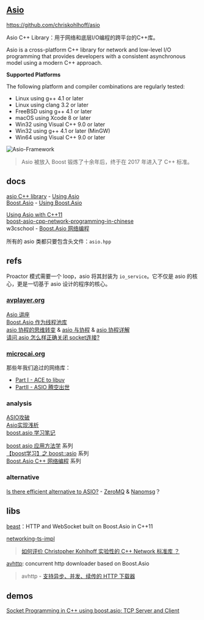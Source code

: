 ## [Asio](http://think-async.com/)

https://github.com/chriskohlhoff/asio

Asio C++ Library：用于网络和底层I/O编程的跨平台的C++库。

Asio is a cross-platform C++ library for network and low-level I/O programming that provides developers with a consistent asynchronous model using a modern C++ approach.

**Supported Platforms**

The following platform and compiler combinations are regularly tested:

- Linux using g++ 4.1 or later  
- Linux using clang 3.2 or later  
- FreeBSD using g++ 4.1 or later  
- macOS using Xcode 8 or later  
- Win32 using Visual C++ 9.0 or later  
- Win32 using g++ 4.1 or later (MinGW)  
- Win64 using Visual C++ 9.0 or later  

![Asio-Framework](https://think-async.com/Asio/overview.gif)

> Asio 被放入 Boost 锻炼了十余年后，终于在 2017 年进入了 C++ 标准。

## docs

[asio C++ library](http://think-async.com/Asio/asio-1.12.2/doc/) - [Using Asio](http://think-async.com/Asio/asio-1.12.2/doc/asio/using.html)  
[Boost.Asio](https://www.boost.org/doc/libs/1_66_0/doc/html/boost_asio.html) - [Using Boost.Asio](https://www.boost.org/doc/libs/1_66_0/doc/html/boost_asio/using.html)  

[Using Asio with C++11](http://www.open-std.org/jtc1/sc22/wg21/docs/papers/2012/n3388.pdf)  
[boost-asio-cpp-network-programming-in-chinese](https://github.com/mmoaay/boost-asio-cpp-network-programming-in-chinese)  
w3cschool - [Boost.Asio 网络编程](https://m.w3cschool.cn/nlzbw/nlzbw-mr5h25y6.html)  

所有的 asio 类都只要包含头文件：`asio.hpp`

## refs

Proactor 模式需要一个 loop，asio 将其封装为 `io_service`。它不仅是 asio 的核心，更是一切基于 asio 设计的程序的核心。

### [avplayer.org](https://bbs.avplayer.org/)

[Asio 讲座](https://bbs.avplayer.org/t/asio/245)  
[Boost.Asio 作为线程池库](https://bbs.avplayer.org/t/topic/492)  
[asio 协程的思维转变](https://bbs.avplayer.org/t/asio/499) & [asio 与协程](https://microcai.org/2013/04/22/asio-statemachine.html) & [asio 协程详解](https://bbs.avplayer.org/t/asio/771)  
[请问 asio 怎么样正确关闭 socket连接?](https://bbs.avplayer.org/t/asio-socket/754)  

### [microcai.org](https://microcai.org/)

那些年我们追过的网络库：

- [Part I - ACE to libuv](https://microcai.org/2015/09/14/history-of-network-libraries-part-one.html)  
- [PartII - ASIO 腾空出世](https://microcai.org/2015/09/18/history-of-network-libraries-part-two.html)  

### analysis

[ASIO攻破](http://www.cppblog.com/shanoa/archive/2009/06/26/88606.html)  
[Asio实现浅析](https://zhuanlan.zhihu.com/p/55503053)  
[boost.asio 学习笔记](https://www.zybuluo.com/khan-lau/note/307144)  

[boost asio 应用方法学](https://blog.csdn.net/luansxx/article/category/1209890) 系列  
[【boost学习】之 boost::asio](https://blog.csdn.net/yockie/article/category/1405118) 系列  
[ Boost.Asio C++ 网络编程](https://blog.csdn.net/caoshangpa/article/category/7438478) 系列  

### alternative

[Is there efficient alternative to ASIO?](https://www.reddit.com/r/cpp/comments/5s8s2f/is_there_efficient_alternative_to_asio/) - [ZeroMQ](http://zeromq.org/)  & [Nanomsg](https://nanomsg.org/index.html)？

## libs

[beast](https://github.com/boostorg/beast)：HTTP and WebSocket built on Boost.Asio in C++11  

[networking-ts-impl](https://github.com/chriskohlhoff/networking-ts-impl)  

> [如何评价 Christopher Kohlhoff 实验性的 C++ Network 标准库 ？](https://www.zhihu.com/question/57773932)

[avhttp](https://github.com/avplayer/avhttp): concurrent http downloader based on Boost.Asio  

> avhttp - [支持异步、并发、续传的 HTTP 下载器](https://blog.csdn.net/liuhhaiffeng/article/details/52366143)  

## demos

[Socket Programming in C++ using boost.asio: TCP Server and Client](https://www.codeproject.com/Articles/1264257/Socket-Programming-in-Cplusplus-using-boost-asio-T)  
